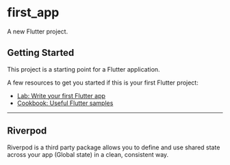 # first_app

A new Flutter project.

## Getting Started

This project is a starting point for a Flutter application.

A few resources to get you started if this is your first Flutter project:

- [Lab: Write your first Flutter app](https://docs.flutter.dev/get-started/codelab)
- [Cookbook: Useful Flutter samples](https://docs.flutter.dev/cookbook)

-----
## Riverpod 
Riverpod is a third party package allows you to define and use shared state across your app (Global state) in a clean, consistent way.
